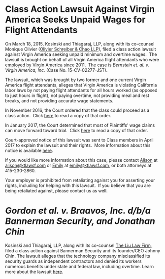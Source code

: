 # Class Action Lawsuit Against Virgin America Seeks Unpaid Wages for Flight Attendants

On March 18, 2015, Kosinski and Thiagaraj, LLP, along with its co-counsel Monique Olivier ([Olivier Schreiber & Chao LLP](http://www.osclegal.com/)), filed a class action lawsuit against Virgin America seeking unpaid minimum and overtime wages.  The lawsuit is brought on behalf of all Virgin America flight attendants who were employed by Virgin America since 2011.  The case is _Bernstein et. al. v. Virgin America, Inc._ (Case No. 15-CV-02277-JST).

The lawsuit, which was brought by two former and one current Virgin America flight attendants, alleges that Virgin America is violating California labor laws by not paying flight attendants for all hours worked (as opposed to just hours in flight), not paying overtime, not providing meal and rest breaks, and not providing accurate wage statements. 

In November 2016, the Court ordered that the class could proceed as a class action.  Click [here](/documents/bernstein-v-virgin-america-order-class-certification.pdf) to read a copy of that order.

In January 2017, the Court determined that most of Plaintiffs’ wage claims can move forward toward trial.  Click [here](/documents/bernstein-v-virgin-america-order-summary-judgment.pdf) to read a copy of that order.

Court-approved notice of this lawsuit was sent to Class members in April 2017 to explain the lawsuit and their rights.  More information about this notice is available [here](http://virginwagelawsuit.com/).

If you would like more information about this case, please contact [Alison](/alison-kosinski) at [alison@ktlawsf.com](mailto:alison@ktlawsf.com) or [Emily](/emily-thiagaraj) at [emily@ktlawsf.com](mailto:emily@ktlawsf.com), or both attorneys at 415-230-2860.

Your employer is prohibited from retaliating against you for asserting your rights, including for helping with this lawsuit.  If you believe that you are being retaliated against, please contact us as well.

# _Gordon et al. v. Braavos, Inc. d/b/a Bannerman Security, and Jonathan Chin_

Kosinski and Thiagaraj, LLP, along with its co-counsel [The Liu Law Firm](http://www.liulawpc.com), filed a class action against Bannerman Security and its founder/CEO Johnny Chin.  The lawsuit alleges that the technology company misclassified its security guards as independent contractors and denied its workers numerous benefits under state and federal law, including overtime.  Learn more about the lawsuit [here](/documents/gordon-v-bannerman.pdf).
